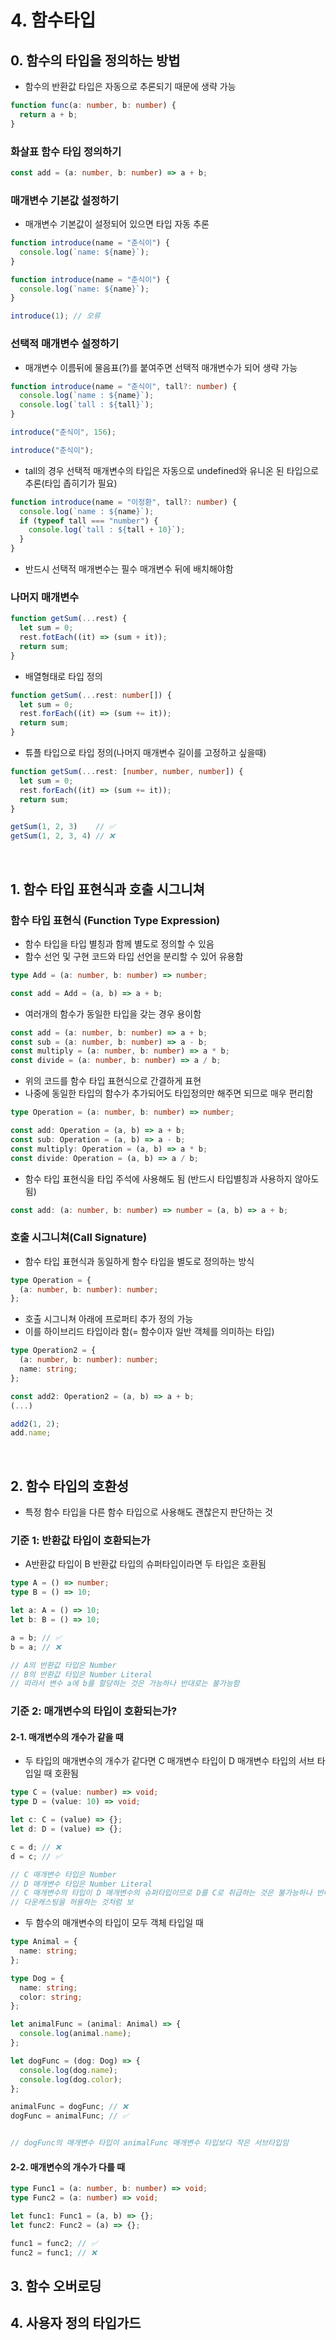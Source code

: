 # 4. 함수타입

## 0. 함수의 타입을 정의하는 방법
- 함수의 반환값 타입은 자동으로 추론되기 때문에 생략 가능
  
```typescript
function func(a: number, b: number) {
  return a + b;
}
```

### 화살표 함수 타입 정의하기
```typescript
const add = (a: number, b: number) => a + b;
```

### 매개변수 기본값 설정하기
- 매개변수 기본값이 설정되어 있으면 타입 자동 추론
```typescript
function introduce(name = "춘식이") {
  console.log(`name: ${name}`);
}
```

```typescript
function introduce(name = "춘식이") {
  console.log(`name: ${name}`);
}

introduce(1); // 오류
```

### 선택적 매개변수 설정하기
- 매개변수 이름뒤에 물음표(?)를 붙여주면 선택적 매개변수가 되어 생략 가능
```typescript
function introduce(name = "춘식이", tall?: number) {
  console.log(`name : ${name}`);
  console.log(`tall : ${tall}`);
}

introduce("춘식이", 156);

introduce("춘식이");
```

- tall의 경우 선택적 매개변수의 타입은 자동으로 undefined와 유니온 된 타입으로 추론(타입 좁히기가 필요)
```typescript
function introduce(name = "이정환", tall?: number) {
  console.log(`name : ${name}`);
  if (typeof tall === "number") {
    console.log(`tall : ${tall + 10}`);
  }
}
```
- 반드시 선택적 매개변수는 필수 매개변수 뒤에 배치해야함


### 나머지 매개변수
```typescript
function getSum(...rest) {
  let sum = 0;
  rest.fotEach((it) => (sum + it));
  return sum;
}
```

- 배열형태로 타입 정의
```typescript
function getSum(...rest: number[]) {
  let sum = 0;
  rest.forEach((it) => (sum += it));
  return sum;
}
```

- 튜플 타입으로 타입 정의(나머지 매개변수 길이를 고정하고 싶을때)
```typescript
function getSum(...rest: [number, number, number]) {
  let sum = 0;
  rest.forEach((it) => (sum += it));
  return sum;
}

getSum(1, 2, 3)    // ✅
getSum(1, 2, 3, 4) // ❌
```


<br/>

## 1. 함수 타입 표현식과 호출 시그니쳐

### 함수 타입 표현식 (Function Type Expression)
- 함수 타입을 타입 별칭과 함께 별도로 정의할 수 있음
- 함수 선언 및 구현 코드와 타입 선언을 분리할 수 있어 유용함
  
```typescript
type Add = (a: number, b: number) => number;

const add = Add = (a, b) => a + b;
```

- 여러개의 함수가 동일한 타입을 갖는 경우 용이함
```typescript
const add = (a: number, b: number) => a + b;
const sub = (a: number, b: number) => a - b;
const multiply = (a: number, b: number) => a * b;
const divide = (a: number, b: number) => a / b;
```

- 위의 코드를 함수 타입 표현식으로 간결하게 표현
- 나중에 동일한 타입의 함수가 추가되어도 타입정의만 해주면 되므로 매우 편리함
```typescript
type Operation = (a: number, b: number) => number;

const add: Operation = (a, b) => a + b;
const sub: Operation = (a, b) => a - b;
const multiply: Operation = (a, b) => a * b;
const divide: Operation = (a, b) => a / b;
```

- 함수 타입 표현식을 타입 주석에 사용해도 됨 (반드시 타입별칭과 사용하지 않아도 됨)
```typescript
const add: (a: number, b: number) => number = (a, b) => a + b;
```

### 호출 시그니쳐(Call Signature)
- 함수 타입 표현식과 동일하게 함수 타입을 별도로 정의하는 방식

```typescript
type Operation = {
  (a: number, b: number): number;
};
```

- 호출 시그니쳐 아래에 프로퍼티 추가 정의 가능
- 이를 하이브리드 타입이라 함(= 함수이자 일반 객체를 의미하는 타입)
```typescript
type Operation2 = {
  (a: number, b: number): number;
  name: string;
};

const add2: Operation2 = (a, b) => a + b;
(...)

add2(1, 2);
add.name;
```

<br/>

## 2. 함수 타입의 호환성
- 특정 함수 타입을 다른 함수 타입으로 사용해도 괜찮은지 판단하는 것
  
### 기준 1: 반환값 타입이 호환되는가
- A반환값 타입이 B 반환값 타입의 슈퍼타입이라면 두 타입은 호환됨
```typescript
type A = () => number;
type B = () => 10;

let a: A = () => 10;
let b: B = () => 10;

a = b; // ✅
b = a; // ❌

// A의 반환값 타입은 Number
// B의 반환값 타입은 Number Literal
// 따라서 변수 a에 b를 할당하는 것은 가능하나 반대로는 불가능함
```


### 기준 2: 매개변수의 타입이 호환되는가?
#### 2-1. 매개변수의 개수가 같을 때
- 두 타입의 매개변수의 개수가 같다면 C 매개변수 타입이 D 매개변수 타입의 서브 타입일 때 호환됨

```typescript
type C = (value: number) => void;
type D = (value: 10) => void;

let c: C = (value) => {};
let d: D = (value) => {};

c = d; // ❌
d = c; // ✅

// C 매개변수 타입은 Number
// D 매개변수 타입은 Number Literal
// C 매개변수의 타입이 D 매개변수의 슈퍼타입이므로 D를 C로 취급하는 것은 불가능하나 반대는 가능
// 다운캐스팅을 허용하는 것처럼 보
```

- 두 함수의 매개변수의 타입이 모두 객체 타입일 때
```typescript
type Animal = {
  name: string;
};

type Dog = {
  name: string;
  color: string;
};

let animalFunc = (animal: Animal) => {
  console.log(animal.name);
};

let dogFunc = (dog: Dog) => {
  console.log(dog.name);
  console.log(dog.color);
};

animalFunc = dogFunc; // ❌
dogFunc = animalFunc; // ✅


// dogFunc의 매개변수 타입이 animalFunc 매개변수 타입보다 작은 서브타입임

```

#### 2-2. 매개변수의 개수가 다를 때

```typescript
type Func1 = (a: number, b: number) => void;
type Func2 = (a: number) => void;

let func1: Func1 = (a, b) => {};
let func2: Func2 = (a) => {};

func1 = func2; // ✅
func2 = func1; // ❌

```


## 3. 함수 오버로딩
## 4. 사용자 정의 타입가드
